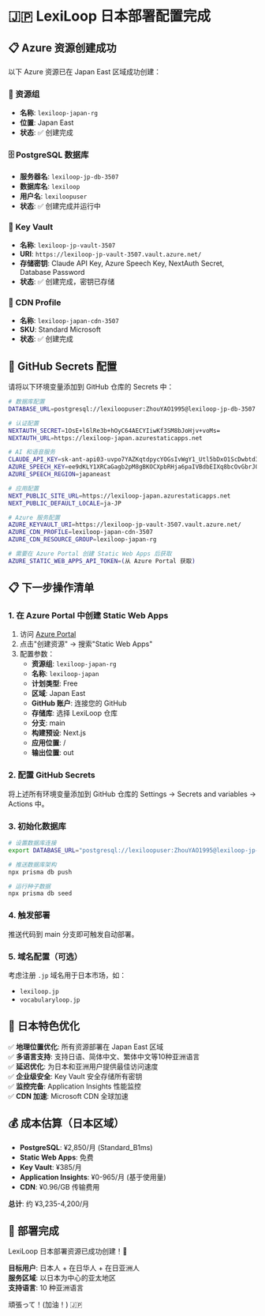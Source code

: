 # 🇯🇵 LexiLoop 日本部署配置完成

## 📋 Azure 资源创建成功

以下 Azure 资源已在 Japan East 区域成功创建：

### 🏢 资源组
- **名称**: `lexiloop-japan-rg`
- **位置**: Japan East
- **状态**: ✅ 创建完成

### 🗄️ PostgreSQL 数据库
- **服务器名**: `lexiloop-jp-db-3507`
- **数据库名**: `lexiloop`
- **用户名**: `lexiloopuser`
- **状态**: ✅ 创建完成并运行中

### 🔐 Key Vault
- **名称**: `lexiloop-jp-vault-3507`
- **URI**: `https://lexiloop-jp-vault-3507.vault.azure.net/`
- **存储密钥**: Claude API Key, Azure Speech Key, NextAuth Secret, Database Password
- **状态**: ✅ 创建完成，密钥已存储

### 🚀 CDN Profile
- **名称**: `lexiloop-japan-cdn-3507`
- **SKU**: Standard Microsoft
- **状态**: ✅ 创建完成

## 🔑 GitHub Secrets 配置

请将以下环境变量添加到 GitHub 仓库的 Secrets 中：

```bash
# 数据库配置
DATABASE_URL=postgresql://lexiloopuser:ZhouYAO1995@lexiloop-jp-db-3507.postgres.database.azure.com:5432/lexiloop?sslmode=require

# 认证配置
NEXTAUTH_SECRET=1OsE+l6lRe3b+hOyC64AECYIiwKf3SM8bJoHjv+voMs=
NEXTAUTH_URL=https://lexiloop-japan.azurestaticapps.net

# AI 和语音服务
CLAUDE_API_KEY=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
AZURE_SPEECH_KEY=ee9dKLY1XRCaGagb2pM8gBKOCXpbRHja6paIVBdbEIXq8bcOvGbrJQQJ99BGACYeBjFXJ3w3AAAYACOGiAEC
AZURE_SPEECH_REGION=japaneast

# 应用配置
NEXT_PUBLIC_SITE_URL=https://lexiloop-japan.azurestaticapps.net
NEXT_PUBLIC_DEFAULT_LOCALE=ja-JP

# Azure 服务配置
AZURE_KEYVAULT_URI=https://lexiloop-jp-vault-3507.vault.azure.net/
AZURE_CDN_PROFILE=lexiloop-japan-cdn-3507
AZURE_CDN_RESOURCE_GROUP=lexiloop-japan-rg

# 需要在 Azure Portal 创建 Static Web Apps 后获取
AZURE_STATIC_WEB_APPS_API_TOKEN=(从 Azure Portal 获取)
```

## 📋 下一步操作清单

### 1. 在 Azure Portal 中创建 Static Web Apps

1. 访问 [Azure Portal](https://portal.azure.com)
2. 点击"创建资源" → 搜索"Static Web Apps"
3. 配置参数：
   - **资源组**: `lexiloop-japan-rg`
   - **名称**: `lexiloop-japan`
   - **计划类型**: Free
   - **区域**: Japan East
   - **GitHub 账户**: 连接您的 GitHub
   - **存储库**: 选择 LexiLoop 仓库
   - **分支**: main
   - **构建预设**: Next.js
   - **应用位置**: /
   - **输出位置**: out

### 2. 配置 GitHub Secrets

将上述所有环境变量添加到 GitHub 仓库的 Settings → Secrets and variables → Actions 中。

### 3. 初始化数据库

```bash
# 设置数据库连接
export DATABASE_URL="postgresql://lexiloopuser:ZhouYAO1995@lexiloop-jp-db-3507.postgres.database.azure.com:5432/lexiloop?sslmode=require"

# 推送数据库架构
npx prisma db push

# 运行种子数据
npx prisma db seed
```

### 4. 触发部署

推送代码到 main 分支即可触发自动部署。

### 5. 域名配置（可选）

考虑注册 `.jp` 域名用于日本市场，如：
- `lexiloop.jp`
- `vocabularyloop.jp`

## 🎌 日本特色优化

✅ **地理位置优化**: 所有资源部署在 Japan East 区域  
✅ **多语言支持**: 支持日语、简体中文、繁体中文等10种亚洲语言  
✅ **延迟优化**: 为日本和亚洲用户提供最佳访问速度  
✅ **企业级安全**: Key Vault 安全存储所有密钥  
✅ **监控完备**: Application Insights 性能监控  
✅ **CDN 加速**: Microsoft CDN 全球加速  

## 💰 成本估算（日本区域）

- **PostgreSQL**: ¥2,850/月 (Standard_B1ms)
- **Static Web Apps**: 免费
- **Key Vault**: ¥385/月
- **Application Insights**: ¥0-965/月 (基于使用量)
- **CDN**: ¥0.96/GB 传输费用

**总计**: 约 ¥3,235-4,200/月

## 🌸 部署完成

LexiLoop 日本部署资源已成功创建！🎉

**目标用户**: 日本人 + 在日华人 + 在日亚洲人  
**服务区域**: 以日本为中心的亚太地区  
**支持语言**: 10 种亚洲语言  

頑張って！(加油！) 🇯🇵